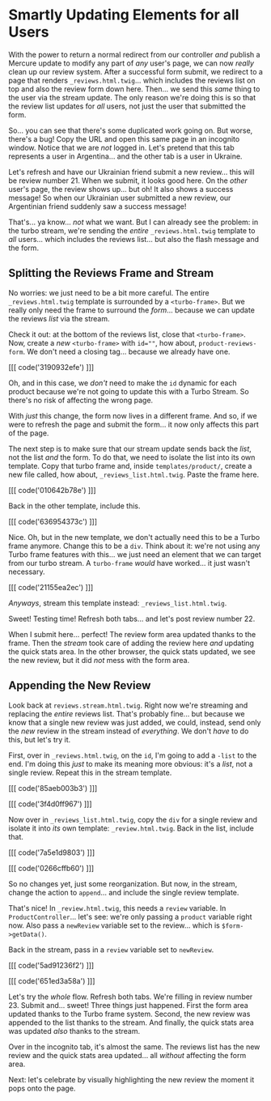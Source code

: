 # Smartly Updating Elements for all Users

With the power to return a normal redirect from our controller *and* publish a Mercure
update to modify any part of *any* user's page, we can now *really* clean up our
review system. After a successful form submit, we redirect to a page that renders
`_reviews.html.twig`... which includes the reviews list on top and also the review
form down here. Then... we send this *same* thing to the user via the stream
update. The only reason we're doing this is so that the review list updates
for *all* users, not just the user that submitted the form.

So... you can see that there's some duplicated work going on. But worse, there's
a bug! Copy the URL and open this same page in an incognito window. Notice that
we are *not* logged in. Let's pretend that this tab represents a user in Argentina...
and the other tab is a user in Ukraine.

Let's refresh and have our Ukrainian friend submit a new review... this will be
review number 21. When we submit, it looks good here. On the *other* user's page,
the review shows up... but oh! It also shows a success message! So when our
Ukrainian user submitted a new review, our Argentinian friend suddenly saw a
success message!

That's... ya know... *not* what we want. But I can already see the problem: in
the turbo stream, we're sending the *entire* `_reviews.html.twig` template to
*all* users... which includes the reviews list... but also the flash message and
the form.

## Splitting the Reviews Frame and Stream

No worries: we just need to be a bit more careful. The entire `_reviews.html.twig`
template is surrounded by a `<turbo-frame>`. But we really only need the frame
to surround the *form*... because we can update the reviews *list* via the stream.

Check it out: at the bottom of the reviews list, close that `<turbo-frame>`.
Now, create a *new* `<turbo-frame>` with `id=""`, how about, `product-reviews-form`.
We don't need a closing tag... because we already have one.

[[[ code('3190932efe') ]]]

Oh, and in this case, we *don't* need to make the `id` dynamic for each product
because we're not going to update this with a Turbo Stream. So there's no risk of
affecting the wrong page.

With *just* this change, the form now lives in a different frame. And so, if we
were to refresh the page and submit the form... it now only affects this part of
the page.

The next step is to make sure that our stream update sends back the *list*, not the
list *and* the form. To do that, we need to isolate the list into its own
template. Copy that turbo frame and, inside `templates/product/`, create a new file
called, how about, `_reviews_list.html.twig`. Paste the frame here.

[[[ code('010642b78e') ]]]

Back in the other template, include this.

[[[ code('636954373c') ]]]

Nice. Oh, but in the new template, we don't actually need this to be a Turbo frame
anymore. Change this to be a `div`. Think about it: we're not using any Turbo
frame features with this... we just need an element that we can target from our turbo
stream. A `turbo-frame` *would* have worked... it just wasn't necessary.

[[[ code('21155ea2ec') ]]]

*Anyways*, stream this template instead: `_reviews_list.html.twig`.

Sweet! Testing time! Refresh both tabs... and let's post review number 22.

When I submit here... perfect! The review form area updated thanks to the frame.
Then the *stream* took care of adding the review here *and* updating the quick stats
area. In the other browser, the quick stats updated, we see the new review, but
it did *not* mess with the form area.

## Appending the New Review

Look back at `reviews.stream.html.twig`. Right now we're streaming and replacing
the *entire* reviews list. That's probably fine... but because we know that a single
new review was just added, we could, instead, send only the *new* review in the
stream instead of *everything*. We don't *have* to do this, but let's try it.

First, over in `_reviews.html.twig`, on the `id`, I'm going to add a `-list` to
the end. I'm doing this *just* to make its meaning more obvious: it's
a *list*, not a single review. Repeat this in the stream template.

[[[ code('85aeb003b3') ]]]

[[[ code('3f4d0ff967') ]]]

Now over in `_reviews_list.html.twig`, copy the `div` for a single review and
isolate it into *its* own template: `_review.html.twig`. Back in the list, include
that.

[[[ code('7a5e1d9803') ]]]

[[[ code('0266cffb60') ]]]

So no changes yet, just some reorganization. But now, in the stream, change the
action to `append`... and include the single review template.

That's nice! In `_review.html.twig`, this needs a `review` variable. In
`ProductController`... let's see: we're only passing a `product` variable right now.
Also pass a `newReview` variable set to the review... which is `$form->getData()`.

Back in the stream, pass in a `review` variable set to `newReview`.

[[[ code('5ad91236f2') ]]]

[[[ code('651ed3a58a') ]]]

Let's try the *whole* flow. Refresh both tabs. We're filling in review
number 23. Submit and... sweet! Three things just happened. First the form area
updated thanks to the Turbo frame system. Second, the new review was appended to
the list thanks to the stream. And finally, the quick stats area was updated *also*
thanks to the stream.

Over in the incognito tab, it's almost the same. The reviews list has the new review
and  the quick stats area updated... all *without* affecting the form area.

Next: let's celebrate by visually highlighting the new review the moment it pops
onto the page.
